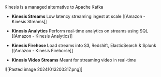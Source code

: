 Kinesis is a managed alternative to Apache Kafka

- **Kinesis Streams** 
  Low latency streaming ingest at scale
  [[Amazon - Kinesis Streams]]
   
- **Kinesis Analytics**
   Perform real-time analytics on streams using SQL 
   [[Amazon - Kinesis Analytics]]
   
- **Kinesis Firehose**
   Load streams into S3, Redshift, ElasticSearch & Splunk
   [[Amazon - Kinesis Firehorse]]
    
- **Kinesis Video Streams**
   Meant for streaming video in real-time

![[Pasted image 20241013200317.png]]

